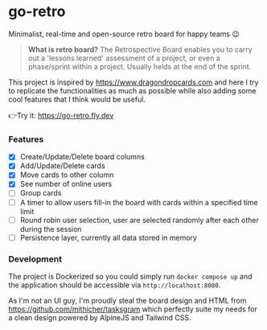 # go-retro

Minimalist, real-time and open-source retro board for happy teams 😉

> **What is retro board?** The Retrospective Board enables you to carry out a 'lessons learned' assessment of a project, or even a phase/sprint within a project. Usually helds at the end of the sprint.

This project is inspired by https://www.dragondropcards.com and here I try to replicate the functionalities as much as possible while also adding some cool features that I think would be useful.

👉Try it: https://go-retro.fly.dev

### Features
- [x] Create/Update/Delete board columns
- [x] Add/Update/Delete cards
- [x] Move cards to other column
- [x] See number of online users
- [ ] Group cards
- [ ] A timer to allow users fill-in the board with cards within a specified time limit
- [ ] Round robin user selection, user are selected randomly after each other during the session
- [ ] Persistence layer, currently all data stored in memory

### Development
The project is Dockerized so you could simply run `docker compose up` and the application should be accessible via `http://localhost:8080`.

As I'm not an UI guy, I'm proudly steal the board design and HTML from https://github.com/mithicher/tasksgram which perfectly suite my needs for a clean design powered by AlpineJS and Tailwind CSS.
